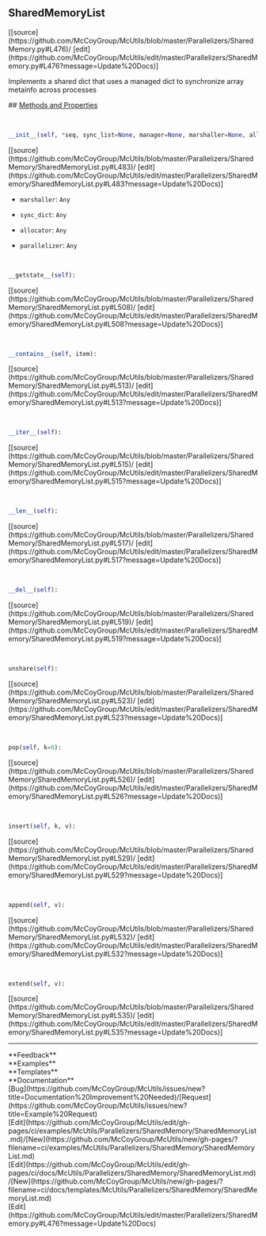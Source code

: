 ## <a id="McUtils.Parallelizers.SharedMemory.SharedMemoryList">SharedMemoryList</a> 

<div class="docs-source-link" markdown="1">
[[source](https://github.com/McCoyGroup/McUtils/blob/master/Parallelizers/SharedMemory.py#L476)/
[edit](https://github.com/McCoyGroup/McUtils/edit/master/Parallelizers/SharedMemory.py#L476?message=Update%20Docs)]
</div>

Implements a shared dict that uses
a managed dict to synchronize array metainfo
across processes







<div class="collapsible-section">
 <div class="collapsible-section collapsible-section-header" markdown="1">
## <a class="collapse-link" data-toggle="collapse" href="#methods" markdown="1"> Methods and Properties</a> <a class="float-right" data-toggle="collapse" href="#methods"><i class="fa fa-chevron-down"></i></a>
 </div>
 <div class="collapsible-section collapsible-section-body collapse show" id="methods" markdown="1">
 
<a id="McUtils.Parallelizers.SharedMemory.SharedMemoryList.__init__" class="docs-object-method">&nbsp;</a> 
```python
__init__(self, *seq, sync_list=None, manager=None, marshaller=None, allocator=None, parallelizer=None): 
```
<div class="docs-source-link" markdown="1">
[[source](https://github.com/McCoyGroup/McUtils/blob/master/Parallelizers/SharedMemory/SharedMemoryList.py#L483)/
[edit](https://github.com/McCoyGroup/McUtils/edit/master/Parallelizers/SharedMemory/SharedMemoryList.py#L483?message=Update%20Docs)]
</div>

  - `marshaller`: `Any`
    > 
  - `sync_dict`: `Any`
    > 
  - `allocator`: `Any`
    > 
  - `parallelizer`: `Any`
    >


<a id="McUtils.Parallelizers.SharedMemory.SharedMemoryList.__getstate__" class="docs-object-method">&nbsp;</a> 
```python
__getstate__(self): 
```
<div class="docs-source-link" markdown="1">
[[source](https://github.com/McCoyGroup/McUtils/blob/master/Parallelizers/SharedMemory/SharedMemoryList.py#L508)/
[edit](https://github.com/McCoyGroup/McUtils/edit/master/Parallelizers/SharedMemory/SharedMemoryList.py#L508?message=Update%20Docs)]
</div>


<a id="McUtils.Parallelizers.SharedMemory.SharedMemoryList.__contains__" class="docs-object-method">&nbsp;</a> 
```python
__contains__(self, item): 
```
<div class="docs-source-link" markdown="1">
[[source](https://github.com/McCoyGroup/McUtils/blob/master/Parallelizers/SharedMemory/SharedMemoryList.py#L513)/
[edit](https://github.com/McCoyGroup/McUtils/edit/master/Parallelizers/SharedMemory/SharedMemoryList.py#L513?message=Update%20Docs)]
</div>


<a id="McUtils.Parallelizers.SharedMemory.SharedMemoryList.__iter__" class="docs-object-method">&nbsp;</a> 
```python
__iter__(self): 
```
<div class="docs-source-link" markdown="1">
[[source](https://github.com/McCoyGroup/McUtils/blob/master/Parallelizers/SharedMemory/SharedMemoryList.py#L515)/
[edit](https://github.com/McCoyGroup/McUtils/edit/master/Parallelizers/SharedMemory/SharedMemoryList.py#L515?message=Update%20Docs)]
</div>


<a id="McUtils.Parallelizers.SharedMemory.SharedMemoryList.__len__" class="docs-object-method">&nbsp;</a> 
```python
__len__(self): 
```
<div class="docs-source-link" markdown="1">
[[source](https://github.com/McCoyGroup/McUtils/blob/master/Parallelizers/SharedMemory/SharedMemoryList.py#L517)/
[edit](https://github.com/McCoyGroup/McUtils/edit/master/Parallelizers/SharedMemory/SharedMemoryList.py#L517?message=Update%20Docs)]
</div>


<a id="McUtils.Parallelizers.SharedMemory.SharedMemoryList.__del__" class="docs-object-method">&nbsp;</a> 
```python
__del__(self): 
```
<div class="docs-source-link" markdown="1">
[[source](https://github.com/McCoyGroup/McUtils/blob/master/Parallelizers/SharedMemory/SharedMemoryList.py#L519)/
[edit](https://github.com/McCoyGroup/McUtils/edit/master/Parallelizers/SharedMemory/SharedMemoryList.py#L519?message=Update%20Docs)]
</div>


<a id="McUtils.Parallelizers.SharedMemory.SharedMemoryList.unshare" class="docs-object-method">&nbsp;</a> 
```python
unshare(self): 
```
<div class="docs-source-link" markdown="1">
[[source](https://github.com/McCoyGroup/McUtils/blob/master/Parallelizers/SharedMemory/SharedMemoryList.py#L523)/
[edit](https://github.com/McCoyGroup/McUtils/edit/master/Parallelizers/SharedMemory/SharedMemoryList.py#L523?message=Update%20Docs)]
</div>


<a id="McUtils.Parallelizers.SharedMemory.SharedMemoryList.pop" class="docs-object-method">&nbsp;</a> 
```python
pop(self, k=0): 
```
<div class="docs-source-link" markdown="1">
[[source](https://github.com/McCoyGroup/McUtils/blob/master/Parallelizers/SharedMemory/SharedMemoryList.py#L526)/
[edit](https://github.com/McCoyGroup/McUtils/edit/master/Parallelizers/SharedMemory/SharedMemoryList.py#L526?message=Update%20Docs)]
</div>


<a id="McUtils.Parallelizers.SharedMemory.SharedMemoryList.insert" class="docs-object-method">&nbsp;</a> 
```python
insert(self, k, v): 
```
<div class="docs-source-link" markdown="1">
[[source](https://github.com/McCoyGroup/McUtils/blob/master/Parallelizers/SharedMemory/SharedMemoryList.py#L529)/
[edit](https://github.com/McCoyGroup/McUtils/edit/master/Parallelizers/SharedMemory/SharedMemoryList.py#L529?message=Update%20Docs)]
</div>


<a id="McUtils.Parallelizers.SharedMemory.SharedMemoryList.append" class="docs-object-method">&nbsp;</a> 
```python
append(self, v): 
```
<div class="docs-source-link" markdown="1">
[[source](https://github.com/McCoyGroup/McUtils/blob/master/Parallelizers/SharedMemory/SharedMemoryList.py#L532)/
[edit](https://github.com/McCoyGroup/McUtils/edit/master/Parallelizers/SharedMemory/SharedMemoryList.py#L532?message=Update%20Docs)]
</div>


<a id="McUtils.Parallelizers.SharedMemory.SharedMemoryList.extend" class="docs-object-method">&nbsp;</a> 
```python
extend(self, v): 
```
<div class="docs-source-link" markdown="1">
[[source](https://github.com/McCoyGroup/McUtils/blob/master/Parallelizers/SharedMemory/SharedMemoryList.py#L535)/
[edit](https://github.com/McCoyGroup/McUtils/edit/master/Parallelizers/SharedMemory/SharedMemoryList.py#L535?message=Update%20Docs)]
</div>
 </div>
</div>












---


<div markdown="1" class="text-secondary">
<div class="container">
  <div class="row">
   <div class="col" markdown="1">
**Feedback**   
</div>
   <div class="col" markdown="1">
**Examples**   
</div>
   <div class="col" markdown="1">
**Templates**   
</div>
   <div class="col" markdown="1">
**Documentation**   
</div>
   <div class="col" markdown="1">
   
</div>
   <div class="col" markdown="1">
   
</div>
   <div class="col" markdown="1">
   
</div>
</div>
  <div class="row">
   <div class="col" markdown="1">
[Bug](https://github.com/McCoyGroup/McUtils/issues/new?title=Documentation%20Improvement%20Needed)/[Request](https://github.com/McCoyGroup/McUtils/issues/new?title=Example%20Request)   
</div>
   <div class="col" markdown="1">
[Edit](https://github.com/McCoyGroup/McUtils/edit/gh-pages/ci/examples/McUtils/Parallelizers/SharedMemory/SharedMemoryList.md)/[New](https://github.com/McCoyGroup/McUtils/new/gh-pages/?filename=ci/examples/McUtils/Parallelizers/SharedMemory/SharedMemoryList.md)   
</div>
   <div class="col" markdown="1">
[Edit](https://github.com/McCoyGroup/McUtils/edit/gh-pages/ci/docs/McUtils/Parallelizers/SharedMemory/SharedMemoryList.md)/[New](https://github.com/McCoyGroup/McUtils/new/gh-pages/?filename=ci/docs/templates/McUtils/Parallelizers/SharedMemory/SharedMemoryList.md)   
</div>
   <div class="col" markdown="1">
[Edit](https://github.com/McCoyGroup/McUtils/edit/master/Parallelizers/SharedMemory.py#L476?message=Update%20Docs)   
</div>
   <div class="col" markdown="1">
   
</div>
   <div class="col" markdown="1">
   
</div>
   <div class="col" markdown="1">
   
</div>
</div>
</div>
</div>